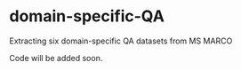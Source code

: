 # domain-specific-QA
Extracting six domain-specific QA datasets from MS MARCO

Code will be added soon.
